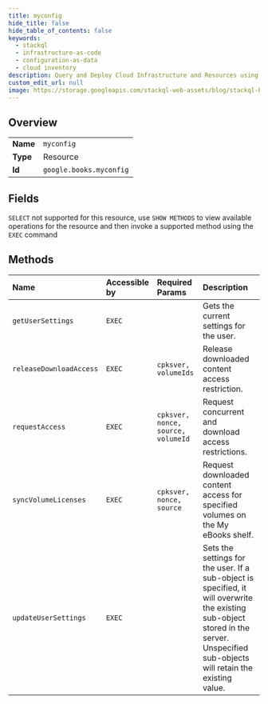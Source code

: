 ```yaml
---
title: myconfig
hide_title: false
hide_table_of_contents: false
keywords:
  - stackql
  - infrastructure-as-code
  - configuration-as-data
  - cloud inventory
description: Query and Deploy Cloud Infrastructure and Resources using SQL
custom_edit_url: null
image: https://storage.googleapis.com/stackql-web-assets/blog/stackql-blog-post-featured-image.png
---
```

  
    

## Overview
<table><tbody>
<tr><td><b>Name</b></td><td><code>myconfig</code></td></tr>
<tr><td><b>Type</b></td><td>Resource</td></tr>
<tr><td><b>Id</b></td><td><code>google.books.myconfig</code></td></tr>
</tbody></table>

## Fields
`SELECT` not supported for this resource, use `SHOW METHODS` to view available operations for the resource and then invoke a supported method using the `EXEC` command  
## Methods
| Name | Accessible by | Required Params | Description |
|:-----|:--------------|:----------------|:------------|
| `getUserSettings` | `EXEC` |  | Gets the current settings for the user. |
| `releaseDownloadAccess` | `EXEC` | `cpksver, volumeIds` | Release downloaded content access restriction. |
| `requestAccess` | `EXEC` | `cpksver, nonce, source, volumeId` | Request concurrent and download access restrictions. |
| `syncVolumeLicenses` | `EXEC` | `cpksver, nonce, source` | Request downloaded content access for specified volumes on the My eBooks shelf. |
| `updateUserSettings` | `EXEC` |  | Sets the settings for the user. If a sub-object is specified, it will overwrite the existing sub-object stored in the server. Unspecified sub-objects will retain the existing value. |
